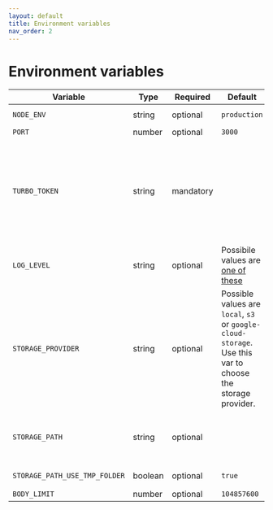 ```yaml
---
layout: default
title: Environment variables
nav_order: 2
---
```


# Environment variables

| Variable | Type | Required | Default | Description |
| -- | -- | -- | -- | -- |
| `NODE_ENV` | string | optional | `production` | Possible values are `development` or `production`|
| `PORT` | number | optional | `3000` |   |
| `TURBO_TOKEN` | string | mandatory |  | Secret token used for the authentication. You can specify multiple tokens separated by comma (e.g. `TURBO_TOKEN=token1,token2,token3`). The value must be the same one provided for the `token` parameter of the `build` script. See enable [custom remote caching](https://ducktors.github.io/turborepo-remote-cache/custom-remote-caching) in a Turborepo monorepo |
| `LOG_LEVEL` | string | optional | Possibile values are [one of these](https://github.com/ducktors/turborepo-remote-cache/blob/main/src/logger.ts#L3)  | `'info'` |
| `STORAGE_PROVIDER` | string | optional | Possible values are `local`, `s3` or `google-cloud-storage`. Use this var to choose the storage provider. | `local`  |
| `STORAGE_PATH` | string | optional |  | Caching folder under `/tmp` if `STORAGE_PROVIDER` is set to `local`. If `STORAGE_PROVIDER` is set to `s3` or `google-cloud-storage`, this will be the name of the bucket. |
| `STORAGE_PATH_USE_TMP_FOLDER` | boolean | optional | `true` | Uses the system tmp folder as a prefix to `STORAGE_PATH` |
| `BODY_LIMIT` | number | optional | `104857600` | The limit for artifact upload size  |
